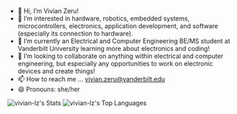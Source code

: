 - 👋 Hi, I’m Vivian Zeru!
- 👀 I’m interested in hardware, robotics, embedded systems, microcontrollers, electronics, application development, and software (especially its connection to hardware).
- 🌱 I’m currently an Electrical and Computer Engineering BE/MS student at Vanderbilt University learning more about electronics and coding!
- 💞️ I’m looking to collaborate on anything within electrical and computer engineering, but especially any opportunities to work on electronic devices and create things!
- 📫 How to reach me ... vivian.zeru@vanderbilt.edu
- 😄 Pronouns: she/her

![vivian-lz's Stats](https://github-readme-stats.vercel.app/api?username=vivian-lz&theme=tokyonight&show_icons=true&hide_border=true&count_private=true)
![vivian-lz's Top Languages](https://github-readme-stats.vercel.app/api/top-langs/?username=vivian-lz&theme=tokyonight&show_icons=true&hide_border=true&layout=compact)

<!---
vivian-lz/vivian-lz is a ✨ special ✨ repository because its `README.md` (this file) appears on your GitHub profile.
You can click the Preview link to take a look at your changes.
--->
